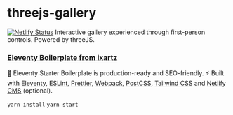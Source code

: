 # threejs-gallery
[![Netlify Status](https://api.netlify.com/api/v1/badges/0126b58c-8300-489b-ac9f-a3596310f5a1/deploy-status)](https://app.netlify.com/sites/threejsgallery/deploys)
Interactive gallery experienced through first-person controls. Powered by threeJS. 

### [Eleventy Boilerplate from ixartz](https://github.com/ixartz/Eleventy-Starter-Boilerplate) 
🚀 Eleventy Starter Boilerplate is production-ready and SEO-friendly. ⚡️ Built with [Eleventy](https://www.11ty.dev), [ESLint](https://eslint.org), [Prettier](https://prettier.io), [Webpack](https://webpack.js.org), [PostCSS](https://postcss.org), [Tailwind CSS](https://tailwindcss.com) and [Netlify CMS](https://www.netlifycms.org) (optional).


`yarn install`
`yarn start`
